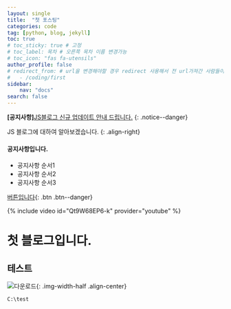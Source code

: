 ```yaml
---
layout: single
title:  "첫 포스팅"
categories: code
tag: [python, blog, jekyll]
toc: true
# toc_sticky: true # 고정
# toc_label: 목차 # 오른쪽 목차 이름 변경가능
# toc_icon: "fas fa-utensils"
author_profile: false
# redirect_from: # url을 변경해야할 경우 redirect 사용해서 전 url가져간 사람들이 잘 들어올 수 있게하기
#   - /coding/first
sidebar:
    nav: "docs"
search: false        
---
```


**[공지사항]**[JS블로그 신규 업데이트 안내 드립니다.](https://mmistakes.github.io/minimal-mistakes/docs/quick-start-guide/)
{: .notice--danger}

JS 블로그에 대하여 알아보겠습니다.
{: .align-right}

<div class="notice--success">
<h4>공지사항입니다.</h4>
<ul>
    <li>공지사항 순서1</li>
    <li>공지사항 순서2</li>
    <li>공지사항 순서3</li>
</ul>
</div>

[버튼입니다](https://google.com){: .btn .btn--danger}

{% include video id="Qt9W68EP6-k" provider="youtube" %}


# 첫 블로그입니다.

## 테스트

<!-- ![다운로드](../images/2023-06-22-first/다운로드.png) -->
![다운로드]({{site.url}}/images/2023-06-22-first/다운로드.png){: .img-width-half .align-center} <!-- 같은줄에 있어야 적용됨 -->


```
C:\test
```

